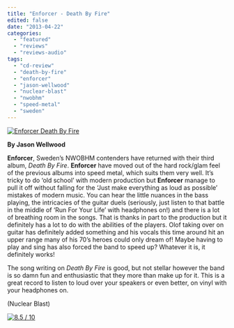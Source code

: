 ```yaml
---
title: "Enforcer - Death By Fire"
edited: false
date: "2013-04-22"
categories:
  - "featured"
  - "reviews"
  - "reviews-audio"
tags:
  - "cd-review"
  - "death-by-fire"
  - "enforcer"
  - "jason-wellwood"
  - "nuclear-blast"
  - "nwobhm"
  - "speed-metal"
  - "sweden"
---
```


[![Enforcer Death By Fire](http://www.hellbound.ca/wp-content/uploads/2013/04/Enforcer-Death-By-Fire-182x182.jpg)](http://www.hellbound.ca/2013/04/enforcer-death-by-fire/enforcer-death-by-fire/)

**By Jason Wellwood**

**Enforcer**, Sweden’s NWOBHM contenders have returned with their third album, _Death By Fire_. **Enforcer** have moved out of the hard rock/glam feel of the previous albums into speed metal, which suits them very well. It’s tricky to do ‘old school’ with modern production but **Enforcer** manage to pull it off without falling for the ‘Just make everything as loud as possible’ mistakes of modern music. You can hear the little nuances in the bass playing, the intricacies of the guitar duels (seriously, just listen to that battle in the middle of ‘Run For Your Life’ with headphones on!) and there is a lot of breathing room in the songs. That is thanks in part to the production but it definitely has a lot to do with the abilities of the players. Olof taking over on guitar has definitely added something and his vocals this time around hit an upper range many of his 70’s heroes could only dream of! Maybe having to play and sing has also forced the band to speed up? Whatever it is, it definitely works!

The song writing on _Death By Fire_ is good, but not stellar however the band is so damn fun and enthusiastic that they more than make up for it. This is a great record to listen to loud over your speakers or even better, on vinyl with your headphones on.

(Nuclear Blast)

[![8.5 / 10](http://www.hellbound.ca/wp-content/uploads/2009/08/review851.png)](http://www.hellbound.ca/2009/08/black-lotus-harvest-of-seasons/review85-4/)
